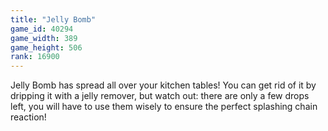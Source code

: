 ```yaml
---
title: "Jelly Bomb"
game_id: 40294
game_width: 389
game_height: 506
rank: 16900
---
```

Jelly Bomb has spread all over your kitchen tables! You can get rid of it by dripping it with a jelly remover, but watch out: there are only a few drops left, you will have to use them wisely to ensure the perfect splashing chain reaction!